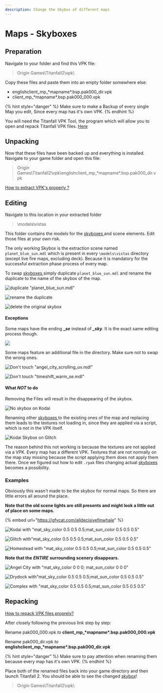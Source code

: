 ```yaml
---
description: Change the Skybox of different maps
---
```


# Maps - Skyboxes

## Preparation

Navigate to your folder and find this VPK file:

> Origin Games\Titanfall2\vpk\

Copy these files and paste them into an empty folder somewhere else:

* englishclient\_mp\_\*mapname\*.bsp.pak000\_dir.vpk
* client\_mp\_\*mapname\*.bsp.pak000\_000.vpk

{% hint style="danger" %}
Make sure to make a Backup of every single Map you edit, Since every map has it's own VPK.
{% endhint %}

You will need the Titanfall VPK Tool, the program which will allow you to open and repack Titanfall VPK files. [Here](https://noskill.gitbook.io/titanfall2/how-to-start-modding/modding-tools)

## Unpacking

Now that these files have been backed up and everything is installed. Navigate to your game folder and open this file:

> Origin Games\Titanfall2\vpk\englishclient\_mp\_\*mapname\*.bsp.pak000\_dir.vpk

[How to extract VPK's properly ?](https://noskill.gitbook.io/titanfall2/how-to-start-modding/how-to-backup-extract-and-repack)

## Editing

Navigate to this location in your extracted folder

> \models\vistas

This folder contains the models for the [skyboxes ](../../information/textures/skybox-basics/)and scene elements. Edit those files at your own risk.

The only working Skybox is the extraction scene named `planet_blue_sun.mdl` which is present in every `\models\vistas` directory \(except live fire maps, excluding deck\). Because it is mandatory for the successful extraction phase process of every map.  

To swap [skyboxes ](../../information/textures/skybox-basics/)simply duplicate `planet_blue_sun.mdl` and rename the duplicate to the name of the skybox of the map. 

![duplicate &quot;planet\_blue\_sun.mdl&quot;](../../.gitbook/assets/step-1.PNG)

![rename the duplicate](../../.gitbook/assets/step-2.PNG)

![delete the original skybox](../../.gitbook/assets/step-3.PNG)

#### Exceptions

Some maps have the ending **\_**_**se**_ instead of _**\_sky**_. It is the exact same editing process though.

![](../../.gitbook/assets/exception.PNG)

Some maps feature an additional file in the directory.  Make sure not to swap the wrong ones.

![Don&apos;t touch &quot;angel\_city\_scrolling\_uv.mdl&quot;  ](../../.gitbook/assets/exception-1.PNG)

![Don&apos;t touch &quot;timeshift\_warm\_se.mdl&quot;](../../.gitbook/assets/exception-2.PNG)



#### What _**NOT**_ to do

Removing the Files will result in the disappearing of the skybox.

![No skybox on Kodai](../../.gitbook/assets/desktop-screenshot-2020.03.01-17.23.57.22.png)

Renaming other [skyboxes ](../../information/textures/skybox-basics/)to the existing ones of the map and replacing them leads to the textures not loading in, since they are applied via a script, which is not in the VPK itself. 

![Kodai Skybox on Glitch](../../.gitbook/assets/desktop-screenshot-2020.03.01-17.07.41.44.png)

The reason behind this not working is because the textures are not applied via a VPK. Every map has a different VPK. Textures that are not normally on the map stay missing because the script applying them does not apply them there. Once we figured out how to edit `.rpak` files changing actual [skyboxes ](../../information/textures/skybox-basics/)becomes a possibility. 

### Examples

Obviously this wasn't made to be the skybox for normal maps. So there are little errors all around the place.

**Note that the old scene lights are still presents and might look a little out of place on some maps.**

{% embed url="https://gfycat.com/alldecisivefinwhale" %}

![Kodai with &quot;mat\_sky\_color 0.5 0.5 0.5;mat\_sun\_color 0.5 0.5 0.5&quot;](../../.gitbook/assets/desktop-screenshot-2020.03.05-17.44.46.45.png)

![Glitch with&quot;mat\_sky\_color 0.5 0.5 0.5;mat\_sun\_color 0.5 0.5 0.5&quot;](../../.gitbook/assets/desktop-screenshot-2020.03.05-17.46.24.61.png)

![Homestead with &quot;mat\_sky\_color 0.5 0.5 0.5;mat\_sun\_color 0.5 0.5 0.5&quot;](../../.gitbook/assets/desktop-screenshot-2020.03.05-17.18.16.92.png)

**Note that the** _**ENTIRE**_ **surrounding scenery disappears.**

![Angel City with &quot;mat\_sky\_color 0 0 0; mat\_sun\_color 0 0 0&quot; ](../../.gitbook/assets/desktop-screenshot-2020.03.04-18.47.58.92.png)

![Drydock with&quot;mat\_sky\_color 0.5 0.5 0.5;mat\_sun\_color 0.5 0.5 0.5&quot;](../../.gitbook/assets/desktop-screenshot-2020.03.05-17.27.28.28.png)

![Complex with &quot;mat\_sky\_color 0.5 0.5 0.5;mat\_sun\_color 0.5 0.5 0.5&quot;](../../.gitbook/assets/desktop-screenshot-2020.03.05-17.20.31.33.png)

## Repacking

[How to repack VPK files proprely?](https://noskill.gitbook.io/titanfall2/how-to-start-modding/how-to-backup-extract-and-repack#how-to-repack-vpk-files-properly)

After closely following the previous link step by step:

Rename pak000\_000.vpk _to_ **client\_mp\_\*mapname\*.bsp.pak000\_000.vpk**

Rename pak000\_dir.vpk _to_ **englishclient\_mp\_\*mapname\*.bsp.pak000\_dir.vpk**

{% hint style="danger" %}
Make sure to pay attention when renaming them because every map has it's own VPK.
{% endhint %}

Place both of the renamed files back into your game directory and then launch Titanfall 2. You should be able to see the changed [skybox](../../information/textures/skybox-basics/)!

> Origin Games\Titanfall2\vpk\

